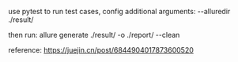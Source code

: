 use pytest to run test cases, config additional arguments: --alluredir ./result/

then run: allure generate ./result/ -o ./report/ --clean

reference: https://juejin.cn/post/6844904017873600520